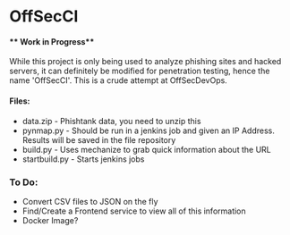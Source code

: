 # OffSecCI
#### ** Work in Progress**

While this project is only being used to analyze phishing sites and hacked servers, it can definitely be modified for penetration testing, hence the name 'OffSecCI'. This is a crude attempt at OffSecDevOps.

#### Files:
- data.zip - Phishtank data, you need to unzip this
- pynmap.py - Should be run in a jenkins job and given an IP Address. Results will be saved in the file repository
- build.py - Uses mechanize to grab quick information about the URL
- startbuild.py - Starts jenkins jobs

### To Do:
- Convert CSV files to JSON on the fly
- Find/Create a Frontend service to view all of this information
- Docker Image?